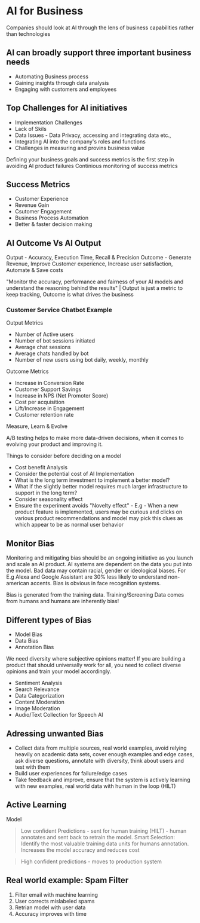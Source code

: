 # AI for Business

Companies should look at AI through the lens of business capabilities rather than technologies

## AI can broadly support three important business needs 
- Automating Business process
- Gaining insights through data analysis
- Engaging with customers and employees

## Top Challenges for AI initiatives
- Implementation Challenges
- Lack of Skils
- Data Issues - Data Privacy, accessing and integrating data etc.,
- Integrating AI into the company's roles and functions
- Challenges in measuring and provins business value

Defining your business goals and success metrics is the first step in avoiding AI product failures
Continious monitoring of success metrics

## Success Metrics
- Customer Experience
- Revenue Gain
- Csutomer Engagement
- Business Process Automation
- Better & faster decision making


## AI Outcome Vs AI Output
Output - Accuracy, Execution Time, Recall & Precision
Outcome  - Generate Revenue, Improve Customer experience, Increase user satisfaction, Automate & Save costs

"Monitor the accuracy, performance and fairness of your AI models and understand the reasoning behind the results" | Output is just a metric to keep tracking, Outcome is what drives the business

### Customer Service Chatbot Example

Output Metrics 
- Number of Active users 
- Number of bot sessions initiated
- Average chat sessions
- Average chats handled by bot
- Number of new users using bot daily, weekly, monthly

Outcome Metrics
- Increase in Conversion Rate
- Customer Support Savings
- Increase in NPS (Net Promoter Score)
- Cost per acquisition
- Lift/Increase in Engagement
- Customer retention rate

Measure, Learn & Evolve

A/B testing helps to make more data-driven decisions, when it comes to evolving your product and improving it.

Things to consider before deciding on a model
- Cost benefit Analysis
- Consider the potential cost of AI Implementation
- What is the long term investment to implement a better model?
- What if the slightly better model requires much larger infrastructure to support in the long term?
- Consider seasonality effect
- Ensure the experiment avoids "Novelty effect" - E.g - When a new product feature is implemented, users may be curious and clicks on various product recommendations and model may pick this clues as which appear to be as normal user behavior

## Monitor Bias
Monitoring and mitigating bias should be an ongoing initiative as you launch and scale an AI product. AI systems are dependent on the data you put into the model. Bad data may contain racial, gender or ideological biases. 
For E.g Alexa and Google Assistant are 30% less likely to understand non-american accents. Bias is obvious in face recognition systems.

Bias is generated from the training data. Training/Screening Data comes from humans and humans are inherently bias!

## Different types of Bias
- Model Bias
- Data Bias 
- Annotation Bias 

We need diversity where subjective opinions matter! If you are building a product that should universally work for all, you need to collect diverse opinions and train your model accordingly.
- Sentiment Analysis
- Search Relevance
- Data Categorization
- Content Moderation
- Image Moderation
- Audio/Text Collection for Speech AI

## Adressing unwanted Bias 
- Collect data from multiple sources, real world examples, avoid relying heavily on academic data sets, cover enough examples and edge cases, ask diverse questions, annotate with diversity, think about users and test with them
- Build user experiences for failure/edge cases
- Take feedback and improve, ensure that the system is actively learning with new examples, real world data with human in the loop (HILT)

## Active Learning
Model
> Low confident Predictions - sent for human training (HILT) - human annotates and sent back to retrain the model. Smart Selection: Identify the most valuable training data units for humans annotation. Increases the model accuracy and reduces cost

> High confident predictions - moves to production system

## Real world example: Spam Filter
1. Filter email with machine learning
2. User corrects mislabeled spams
3. Retrian model with user data
4. Accuracy improves with time
